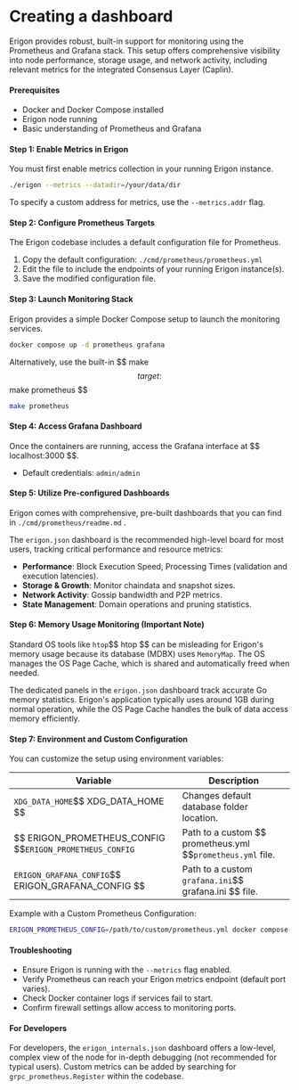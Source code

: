 # Creating a dashboard

Erigon provides robust, built-in support for monitoring using the Prometheus and Grafana stack. This setup offers comprehensive visibility into node performance, storage usage, and network activity, including relevant metrics for the integrated Consensus Layer (Caplin).

#### Prerequisites

* Docker and Docker Compose installed
* Erigon node running
* Basic understanding of Prometheus and Grafana

#### Step 1: Enable Metrics in Erigon

You must first enable metrics collection in your running Erigon instance.

```sh
./erigon --metrics --datadir=/your/data/dir
```

To specify a custom address for metrics, use the `--metrics.addr` flag.

#### Step 2: Configure Prometheus Targets

The Erigon codebase includes a default configuration file for Prometheus.

1. Copy the default configuration: `./cmd/prometheus/prometheus.yml`
2. Edit the file to include the endpoints of your running Erigon instance(s).
3. Save the modified configuration file.

#### Step 3: Launch Monitoring Stack

Erigon provides a simple Docker Compose setup to launch the monitoring services.

```sh
docker compose up -d prometheus grafana
```

Alternatively, use the built-in $$ $\text{make}$ $$ target: $$ $\text{make prometheus}$ $$

```sh
make prometheus
```

#### Step 4: Access Grafana Dashboard

Once the containers are running, access the Grafana interface at $$ $\text{localhost:3000}$ $$.

* Default credentials: `admin/admin`

#### Step 5: Utilize Pre-configured Dashboards

Erigon comes with comprehensive, pre-built dashboards that you can find in `./cmd/prometheus/readme.md` .

The `erigon.json` dashboard is the recommended high-level board for most users, tracking critical performance and resource metrics:

* **Performance**: Block Execution Speed, Processing Times (validation and execution latencies).
* **Storage & Growth**: Monitor chaindata and snapshot sizes.
* **Network Activity**: Gossip bandwidth and P2P metrics.
* **State Management**: Domain operations and pruning statistics.

#### Step 6: Memory Usage Monitoring (Important Note)

Standard OS tools like `htop`$$ $\text{htop}$ $$ can be misleading for Erigon's memory usage because its database (MDBX) uses `MemoryMap`. The OS manages the OS Page Cache, which is shared and automatically freed when needed.

The dedicated panels in the `erigon.json` dashboard track accurate Go memory statistics. Erigon's application typically uses around 1GB during normal operation, while the OS Page Cache handles the bulk of data access memory efficiently.

#### Step 7: Environment and Custom Configuration

You can customize the setup using environment variables:

| **Variable**                                                        | **Description**                                                      |
| ------------------------------------------------------------------- | -------------------------------------------------------------------- |
| `XDG_DATA_HOME`$$ $\text{XDG\_DATA\_HOME}$ $$                       | Changes default database folder location.                            |
| $$ $\text{ERIGON\_PROMETHEUS\_CONFIG}$ $$`ERIGON_PROMETHEUS_CONFIG` | Path to a custom $$ $\text{prometheus.yml}$ $$`prometheus.yml` file. |
| `ERIGON_GRAFANA_CONFIG`$$ $\text{ERIGON\_GRAFANA\_CONFIG}$ $$       | Path to a custom `grafana.ini`$$ $\text{grafana.ini}$ $$ file.       |

Example with a Custom Prometheus Configuration:

```sh
ERIGON_PROMETHEUS_CONFIG=/path/to/custom/prometheus.yml docker compose up prometheus grafana
```

#### Troubleshooting

* Ensure Erigon is running with the `--metrics` flag enabled.
* Verify Prometheus can reach your Erigon metrics endpoint (default port varies).
* Check Docker container logs if services fail to start.
* Confirm firewall settings allow access to monitoring ports.

#### For Developers

For developers, the `erigon_internals.json` dashboard offers a low-level, complex view of the node for in-depth debugging (not recommended for typical users). Custom metrics can be added by searching for `grpc_prometheus.Register` within the codebase.
